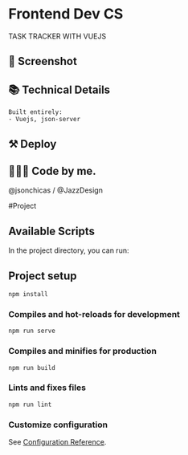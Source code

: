 # Frontend Dev CS
TASK TRACKER WITH VUEJS

## 📱 Screenshot

<!-- ![reactmovielist](https://github.com/JazzDesign/hg-case-study/blob/main/screenshot.png) -->


## 📚 Technical Details
```
Built entirely:
- Vuejs, json-server
```

## ⚒ Deploy 
<!-- 👉 https://jazzdesign.github.io/hg-case-study/ -->

## 🙋🏽‍♂️ Code by me. 
@jsonchicas / @JazzDesign


#Project

<!-- This project was bootstrapped with [Create React App](https://github.com/facebook/create-react-app). -->

## Available Scripts

In the project directory, you can run:

## Project setup
```
npm install
```

### Compiles and hot-reloads for development
```
npm run serve
```

### Compiles and minifies for production
```
npm run build
```

### Lints and fixes files
```
npm run lint
```

### Customize configuration
See [Configuration Reference](https://cli.vuejs.org/config/).

